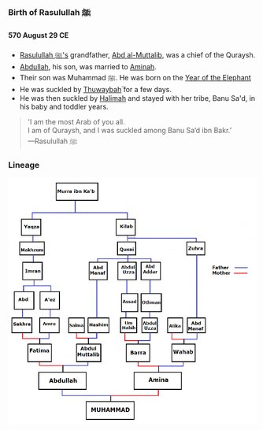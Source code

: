 ### Birth of Rasulullah ﷺ
#### 570 August 29 CE

- [Rasulullah ﷺ's](../bio/0570_Rasulullah) grandfather, [Abd al-Muttalib](../bio/0497_Abd_al_Muttalib), was a chief of the Quraysh.
- [Abdullah](../bio/0546_Abdullah), his son, was married to [Aminah](../bio/0549_Aminah).
- Their son was Muhammad ﷺ. He was born on the [Year of the Elephant]("0570_elephant")
- He was suckled by [Thuwaybahؓ](../bio/Thuwaybah) for a few days.
- He was then suckled by [Halimah](../bio/Halimah) and stayed with her tribe, Banu Sa'd, in his baby and toddler years.

> 'I am the most Arab of you all.<br>I am of Quraysh, and I was suckled among Banu Sa‘d ibn Bakr.’<br>—Rasulullah ﷺ


### Lineage

![](../img/prophet_tree.png)
